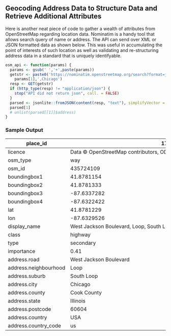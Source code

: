 ## Geocoding Address Data to Structure Data and Retrieve Additional Attributes

Here is another neat piece of code to gather a wealth of attributes from OpenStreetMap regarding location data. Nominatim is a handy tool that allows search query of name or address. The API can send over XML or JSON formatted data as shown below. This was useful in accumulating the point of interests of such location as well as validating and re-structuring address data in a standard that is uniquely identifyable.

``` R
osm_api <- function(params) {
  params <- gsub(' ','+',paste(params))
  getstr <- paste0('https://nominatim.openstreetmap.org/search?format=json&addressdetails=1&q=',
    params[1],',Chicago')
  resp <- GET(getstr)
  if (http_type(resp) != "application/json") {
    stop("API did not return json", call. = FALSE)
  }
  parsed <- jsonlite::fromJSON(content(resp, "text"), simplifyVector = F)
  parsed[1]
  # unlist(parsed[[1]]$address)
}
```

### Sample Output
<div style="font-size: 15px;">

| place_id              | 171681040                                                                            |
|-----------------------|--------------------------------------------------------------------------------------|
| licence               | Data © OpenStreetMap contributors, ODbL 1.0. https://osm.org/copyright               |
| osm_type              | way                                                                                  |
| osm_id                | 435724109                                                                            |
| boundingbox1          | 41.8781154                                                                           |
| boundingbox2          | 41.8781333                                                                           |
| boundingbox3          | -87.6337282                                                                          |
| boundingbox4          | -87.6322422                                                                          |
| lat                   | 41.8781229                                                                           |
| lon                   | -87.6329526                                                                          |
| display_name          | West Jackson Boulevard, Loop, South Loop, Chicago, Cook County, Illinois, 60604, USA |
| class                 | highway                                                                              |
| type                  | secondary                                                                            |
| importance            | 0.41                                                                                 |
| address.road          | West Jackson Boulevard                                                               |
| address.neighbourhood | Loop                                                                                 |
| address.suburb        | South Loop                                                                           |
| address.city          | Chicago                                                                              |
| address.county        | Cook County                                                                          |
| address.state         | Illinois                                                                             |
| address.postcode      | 60604                                                                                |
| address.country       | USA                                                                                  |
| address.country_code  | us                                                                                   |

</div>
